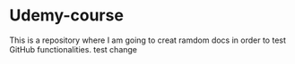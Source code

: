 # Udemy-course
This is a repository where I am going to creat ramdom docs in order to test GitHub functionalities.
test change
